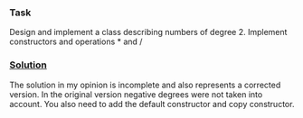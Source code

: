 <h3>Task</h3>
<p>Design and implement a class describing numbers of degree 2. Implement constructors and operations * and /</p>
<h3><a href = "https://github.com/annchous/ITMOProgrammingCPP/blob/master/edgeTest/main.cpp">Solution</a></h3>
<p>The solution in my opinion is incomplete and also represents a corrected version. In the original version negative degrees were not taken into account. You also need to add the default constructor and copy constructor.</p>
